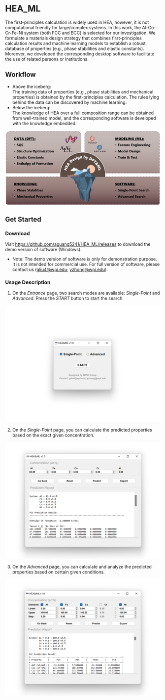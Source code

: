 # HEA_ML
The first-principles calculation is widely used in HEA, however, it is not computational friendly for large/complex systems. In this work, the Al-Co-Cr-Fe-Ni system (both FCC and BCC) is selected for our investigation. We formulate a materials design strategy that combines first-principles calculation results and machine learning models to establish a robust database of properties (e.g., phase stabilities and elastic constants). Moreover, we developed the corresponding desktop software to facilitate the use of related persons or institutions. 

## Workflow
* Above the iceberg:  
The training data of properties (e.g., phase stabilities and mechanical properties) is obtained by the first-principles calculation. The rules lying behind the data can be discovered by machine learning.
* Below the iceberg:  
The knowledge of HEA over a full composition range can be obtained from well-trained model, and the corresponding software is developed with the knowledge embedded.

![alt demo0_graphical_abstract](res/demo0_graphical_abstract.png)

## Get Started
### Download
Visit https://github.com/aguang5241/HEA_ML/releases to download the demo version of software (Windows). 
* Note: The demo version of software is only for demonstration purpose. It is not intended for commercial use. For full version of software, please contact us (gliu4@wpi.edu; yzhong@wpi.edu).

### Usage Description
1. On the *Entrance* page, two search modes are available: *Single-Point* and *Advanced*. Press the *START* button to start the search.

![alt demo1_entrance](res/demo1_entrance.png)
<!-- <img src="res/demo1_entrance.png" width = "300" height = "200" alt="demo1_entrance" align=center /> -->

2. On the *Single-Point* page, you can calculate the predicted properties based on the exact given concentration.

![alt demo2_single_point](res/demo2_single_point.png)
<!-- <img src="res/demo2_single_point.png" width = "300" height = "200" alt="demo2_single_point" align=center /> -->

3. On the *Advanced* page, you can calculate and analyze the predicted properties based on certain given conditions.

![alt demo3_advanced](res/demo3_advanced.png)
<!-- <img src="res/demo3_advanced.png" width = "300" height = "200" alt="demo3_advanced" align=center /> -->
